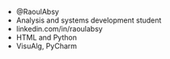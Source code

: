 - @RaoulAbsy
- Analysis and systems development student
- linkedin.com/in/raoulabsy
- HTML and Python
- VisuAlg, PyCharm
